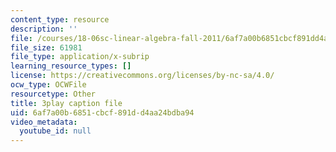 ```yaml
---
content_type: resource
description: ''
file: /courses/18-06sc-linear-algebra-fall-2011/6af7a00b6851cbcf891dd4aa24bdba94_13r9QY6cmjc.srt
file_size: 61981
file_type: application/x-subrip
learning_resource_types: []
license: https://creativecommons.org/licenses/by-nc-sa/4.0/
ocw_type: OCWFile
resourcetype: Other
title: 3play caption file
uid: 6af7a00b-6851-cbcf-891d-d4aa24bdba94
video_metadata:
  youtube_id: null
---
```

